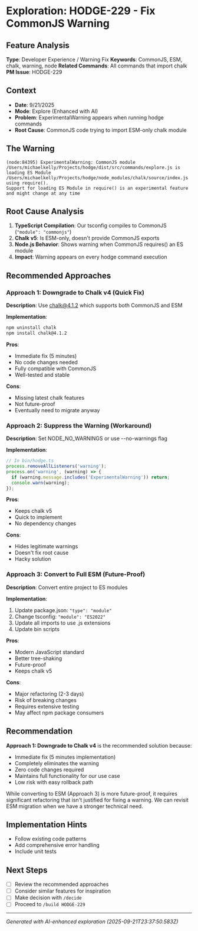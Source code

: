 # Exploration: HODGE-229 - Fix CommonJS Warning

## Feature Analysis
**Type**: Developer Experience / Warning Fix
**Keywords**: CommonJS, ESM, chalk, warning, node
**Related Commands**: All commands that import chalk
**PM Issue**: HODGE-229

## Context
- **Date**: 9/21/2025
- **Mode**: Explore (Enhanced with AI)
- **Problem**: ExperimentalWarning appears when running hodge commands
- **Root Cause**: CommonJS code trying to import ESM-only chalk module

## The Warning
```
(node:84395) ExperimentalWarning: CommonJS module /Users/michaelkelly/Projects/hodge/dist/src/commands/explore.js is loading ES Module /Users/michaelkelly/Projects/hodge/node_modules/chalk/source/index.js using require().
Support for loading ES Module in require() is an experimental feature and might change at any time
```

## Root Cause Analysis
1. **TypeScript Compilation**: Our tsconfig compiles to CommonJS (`"module": "commonjs"`)
2. **Chalk v5**: Is ESM-only, doesn't provide CommonJS exports
3. **Node.js Behavior**: Shows warning when CommonJS requires() an ES module
4. **Impact**: Warning appears on every hodge command execution

## Recommended Approaches

### Approach 1: Downgrade to Chalk v4 (Quick Fix)
**Description**: Use chalk@4.1.2 which supports both CommonJS and ESM

**Implementation**:
```bash
npm uninstall chalk
npm install chalk@4.1.2
```

**Pros**:
- Immediate fix (5 minutes)
- No code changes needed
- Fully compatible with CommonJS
- Well-tested and stable

**Cons**:
- Missing latest chalk features
- Not future-proof
- Eventually need to migrate anyway

### Approach 2: Suppress the Warning (Workaround)
**Description**: Set NODE_NO_WARNINGS or use --no-warnings flag

**Implementation**:
```typescript
// In bin/hodge.ts
process.removeAllListeners('warning');
process.on('warning', (warning) => {
  if (warning.message.includes('ExperimentalWarning')) return;
  console.warn(warning);
});
```

**Pros**:
- Keeps chalk v5
- Quick to implement
- No dependency changes

**Cons**:
- Hides legitimate warnings
- Doesn't fix root cause
- Hacky solution

### Approach 3: Convert to Full ESM (Future-Proof)
**Description**: Convert entire project to ES modules

**Implementation**:
1. Update package.json: `"type": "module"`
2. Change tsconfig: `"module": "ES2022"`
3. Update all imports to use .js extensions
4. Update bin scripts

**Pros**:
- Modern JavaScript standard
- Better tree-shaking
- Future-proof
- Keeps chalk v5

**Cons**:
- Major refactoring (2-3 days)
- Risk of breaking changes
- Requires extensive testing
- May affect npm package consumers


## Recommendation
**Approach 1: Downgrade to Chalk v4** is the recommended solution because:
- Immediate fix (5 minutes implementation)
- Completely eliminates the warning
- Zero code changes required
- Maintains full functionality for our use case
- Low risk with easy rollback path

While converting to ESM (Approach 3) is more future-proof, it requires significant refactoring that isn't justified for fixing a warning. We can revisit ESM migration when we have a stronger technical need.


## Implementation Hints
- Follow existing code patterns
- Add comprehensive error handling
- Include unit tests

## Next Steps
- [ ] Review the recommended approaches
- [ ] Consider similar features for inspiration
- [ ] Make decision with `/decide`
- [ ] Proceed to `/build HODGE-229`

---
*Generated with AI-enhanced exploration (2025-09-21T23:37:50.583Z)*
